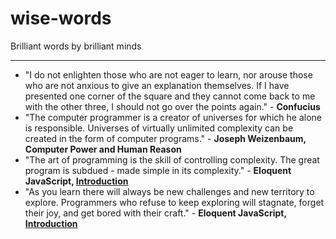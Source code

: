 # wise-words
Brilliant words by brilliant minds 

--- 

- "I do not enlighten those who are not eager to learn, nor arouse those who are not anxious to give an explanation themselves. If I have presented one corner of the square and they cannot come back to me with the other three, I should not go over the points again." - **Confucius**
- "The computer programmer is a creator of universes for which he alone is responsible. Universes of virtually unlimited complexity can be created in the form of computer programs." - **Joseph Weizenbaum, Computer Power and Human Reason**
- "The art of programming is the skill of controlling complexity. The great program is subdued - made simple in its complexity." - **Eloquent JavaScript, [Introduction](http://eloquentjavascript.net/00_intro.html)**
- "As you learn there will always be new challenges and new territory to explore. Programmers who refuse to keep exploring will stagnate, forget their joy, and get bored with their craft." - **Eloquent JavaScript, [Introduction](http://eloquentjavascript.net/00_intro.html)**
